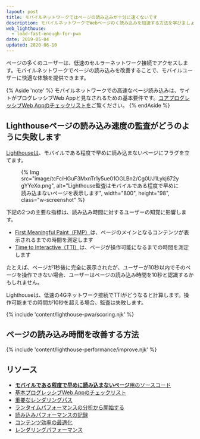 ```yaml
---
layout: post
title: モバイルネットワークではページの読み込みが十分に速くないです
description: モバイルネットワークでWebページのく読み込みを加速する方法を学びましょう。
web_lighthouse:
  - load-fast-enough-for-pwa
date: 2019-05-04
updated: 2020-06-10
---
```


ページの多くのユーザーは、低速のセルラーネットワーク接続でアクセスします。モバイルネットワークでページの読み込みを改善することで、モバイルユーザーに快適な体験を提供できます。

{% Aside 'note' %} モバイルネットワークでの高速なページ読み込みは、サイトがプログレッシブWeb Appと見なされるための基本要件です。[コアプログレッシブWeb Appのチェックリストを](/pwa-checklist/#core)ご覧ください。 {% endAside %}

## Lighthouseページの読み込み速度の監査がどうのように失敗します

[Lighthouseは](https://developers.google.com/web/tools/lighthouse/)、モバイルである程度で早めに読み込まないページにフラグを立てます。

<figure class="w-figure">{% Img src="image/tcFciHGuF3MxnTr1y5ue01OGLBn2/Cg0UJ1Lykj672ygYYeXo.png", alt="Lighthouse監査はモバイルである程度で早めに読み込まないページを表示します", width="800", height="98", class="w-screenshot" %}</figure>

下記の2つの主要な指標は、読み込み時間に対するユーザーの知覚に影響します。

- [First Meaningful Paint（FMP）](/first-meaningful-paint)は、ページのメインとなるコンテンツが表示されるまでの時間を測定します
- [Time to Interactive（TTI）](/interactive)は、ページが操作可能になるまでの時間を測定します

たとえば、ページが1秒後に完全に表示されたが、ユーザーが10秒以内でそのページを操作できない場合、ユーザーはページの読み込み時間を10秒と認識するかもしれません。

Lighthouseは、低速の4Gネットワーク接続でTTIがどうなると計算します。操作可能までの時間が10秒を超える場合、監査は失敗します。

{% include 'content/lighthouse-pwa/scoring.njk' %}

## ページの読み込み時間を改善する方法

{% include 'content/lighthouse-performance/improve.njk' %}

## リソース

- [**モバイルである程度で早めに読み込まないページ**用のソースコード](https://github.com/GoogleChrome/lighthouse/blob/master/lighthouse-core/audits/load-fast-enough-for-pwa.js)
- [基本プログレッシブWeb Appのチェックリスト](https://developers.google.com/web/progressive-web-apps/checklist#baseline)
- [重要なレンダリングパス](https://developers.google.com/web/fundamentals/performance/critical-rendering-path/)
- [ランタイムパフォーマンスの分析から開始する](https://developers.google.com/web/tools/chrome-devtools/evaluate-performance/)
- [読み込みパフォーマンスの記録](https://developers.google.com/web/tools/chrome-devtools/evaluate-performance/reference#record-load)
- [コンテンツ効率の最適化](https://developers.google.com/web/fundamentals/performance/optimizing-content-efficiency/)
- [レンダリングパフォーマンス](https://developers.google.com/web/fundamentals/performance/rendering/)
